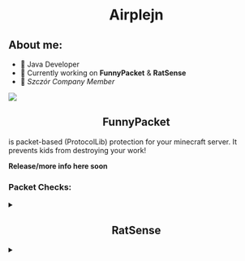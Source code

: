 <h1 align="center">Airplejn</h1> 

<h2 align="left">About me:</h1>

- 💬 Java Developer
- 🤔 Currently working on **FunnyPacket** & **RatSense**
- 🐀 *Szczór Company Member*

[![](https://github-readme-stats.vercel.app/api?username=Airplejn&theme=dracula)](https://github.com/anuraghazra/github-readme-stats)
<!-- 
[![](https://github-readme-stats.vercel.app/api/top-langs/?username=Airplejn&layout=compact)](https://github.com/anuraghazra/github-readme-stats)
Not important rn 
-->


<h2 align="center">FunnyPacket</h1>

is packet-based (ProtocolLib) protection for your minecraft server.
It prevents kids from destroying your work!

**Release/more info here soon**

### Packet Checks:

<details><summary></summary> 
<p>
  
- **A** (Basic check for *spamming packets*)
- **B** (Packet *value* check)
- Soon more

</p>
</details>

<h2 align="center">RatSense</h1>

<details><summary></summary> 
<p>

private hacked client.
Dont ask for it because probably it will never be public.
  
</p>
</details>
